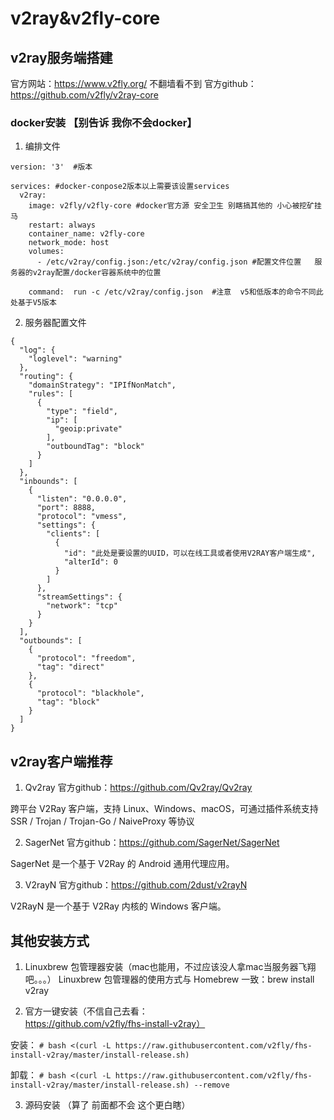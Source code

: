 # v2ray&v2fly-core
## v2ray服务端搭建

官方网站：https://www.v2fly.org/  不翻墙看不到
官方github：https://github.com/v2fly/v2ray-core

### docker安装  【别告诉 我你不会docker】
1. 编排文件

```
version: '3'  #版本

services: #docker-conpose2版本以上需要该设置services
  v2ray:
    image: v2fly/v2fly-core #docker官方源 安全卫生 别瞎搞其他的 小心被挖矿挂马
    restart: always
    container_name: v2fly-core
    network_mode: host
    volumes:
      - /etc/v2ray/config.json:/etc/v2ray/config.json #配置文件位置   服务器的v2ray配置/docker容器系统中的位置

    command:  run -c /etc/v2ray/config.json  #注意  v5和低版本的命令不同此处基于V5版本
``` 


2. 服务器配置文件

```
{
  "log": {
    "loglevel": "warning"
  },
  "routing": {
    "domainStrategy": "IPIfNonMatch",
    "rules": [
      {
        "type": "field",
        "ip": [
          "geoip:private"
        ],
        "outboundTag": "block"
      }
    ]
  },
  "inbounds": [
    {
      "listen": "0.0.0.0",
      "port": 8888,
      "protocol": "vmess",
      "settings": {
        "clients": [
          {
            "id": "此处是要设置的UUID，可以在线工具或者使用V2RAY客户端生成",
            "alterId": 0
          }
        ]
      },
      "streamSettings": {
        "network": "tcp"
      }
    }
  ],
  "outbounds": [
    {
      "protocol": "freedom",
      "tag": "direct"
    },
    {
      "protocol": "blackhole",
      "tag": "block"
    }
  ]
}
```


## v2ray客户端推荐

1. Qv2ray  官方github：https://github.com/Qv2ray/Qv2ray

跨平台 V2Ray 客户端，支持 Linux、Windows、macOS，可通过插件系统支持 SSR / Trojan / Trojan-Go / NaiveProxy 等协议

2. SagerNet  官方github：https://github.com/SagerNet/SagerNet

SagerNet 是一个基于 V2Ray 的 Android 通用代理应用。

3. V2rayN  官方github：https://github.com/2dust/v2rayN

V2RayN 是一个基于 V2Ray 内核的 Windows 客户端。


## 其他安装方式

1. Linuxbrew 包管理器安装（mac也能用，不过应该没人拿mac当服务器飞翔吧。。。）
Linuxbrew 包管理器的使用方式与 Homebrew 一致：brew install v2ray

2. 官方一键安装（不信自己去看：https://github.com/v2fly/fhs-install-v2ray）
   
安装：
`# bash <(curl -L https://raw.githubusercontent.com/v2fly/fhs-install-v2ray/master/install-release.sh)`

卸载：
`# bash <(curl -L https://raw.githubusercontent.com/v2fly/fhs-install-v2ray/master/install-release.sh) --remove`

3. 源码安装 （算了 前面都不会 这个更白瞎）
   
